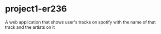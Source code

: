# project1-er236
A web application that shows user's tracks on spotify with the name of that track and the artists on it
